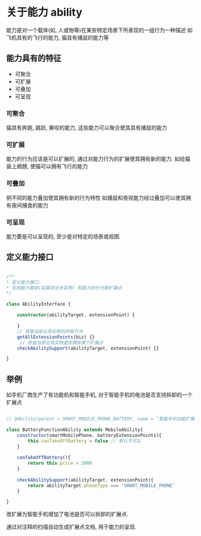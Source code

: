 # 关于能力 ability
  
能力是对一个载体(如, 人或物等)在某些特定场景下所表现的一组行为一种描述
如飞机具有的飞行的能力, 猫具有捕鼠的能力等

## 能力具有的特征

- 可聚合
- 可扩展
- 可叠加
- 可呈现

### 可聚合

猫具有奔跑, 跳跃, 撕咬的能力, 这些能力可以聚合使其具有捕鼠的能力

### 可扩展

能力的行为应该是可以扩展的, 通过对能力行为的扩展使其拥有新的能力. 
如给猫装上翅膀, 使猫可以拥有飞行的能力

### 可叠加

把不同的能力叠加使其拥有新的行为特性
如捕鼠和夜视能力经过叠加可以使其拥有夜间捕食的能力

### 可呈现

能力要是可以呈现的, 至少是对特定的场景或视图.


## 定义能力接口

```typescript

/**
* 定义能力接口:
* 包括能力载体(如某项业务实例) 和能力的行为即扩展点
*/

class AbilityInterface {

    constructor(abilityTarget, extensionPoint) {

    }
	// 获取当前业务实例的所有行为
    getAllExtensionPoints(biz) {}
     // 检查当前业务实例是否拥有某个扩展点
    checkAbilitySupport(abilityTarget, extensionPoint) {}

}

```

## 举例

如手机厂商生产了有功能机和智能手机, 对于智能手机的电池是否支持拆卸的一个扩展点


```javascript

// @Ability(parent = SMART_MOBILE_PHONE_BATTERY, name = "智能手机功能扩展点", code = BatteryFunction.CODE, desc = "电池功能扩展点")

class BatteryFunctionAbility extends MobileAbility{
	constructor(smartMobilePhone, batteryExtensionPoints){
		this.canTakeOffBattery = false // 默认不可以
	}
	
	canTakeOffBattery(){
		return this.price < 2000
	}
	
	checkAbilitySupport(abilityTarget, extensionPoint){
		return abilityTarget.phoneType === 'SMART_MOBILE_PHONE'
	}

}


```


改扩展为智能手机增加了电池是否可以拆卸的扩展点. 

通过对注释的扫描自动生成扩展点文档, 用于能力的呈现.











